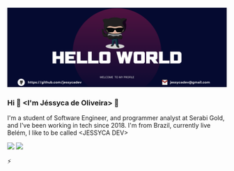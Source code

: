 <!--Banner-->
![jessycadev Banner Image](./banner.png)

### <strong>Hi</strong> 👋 <I'm Jéssyca de Oliveira> 👾

I'm a student of Software Engineer, and programmer analyst at Serabi Gold, and I've been working in tech since
2018. I'm from Brazil, currently live Belém, I like to be called &lt;JESSYCA DEV&gt;

[<img src="https://img.shields.io/badge/linkedin-%230077B5.svg?&style=for-the-badge&logo=linkedin&logoColor=white" />](https://www.linkedin.com/in/jessycadev/)
[<img src = "https://img.shields.io/badge/instagram-%23E4405F.svg?&style=for-the-badge&logo=instagram&logoColor=white">](https://www.instagram.com/jessycadev/)


⚡ 
